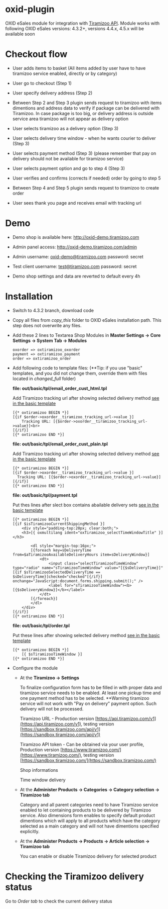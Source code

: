 oxid-plugin
===============

OXID eSales module for integration with [Tiramizoo API](http://dev.tiramizoo.com/).
Module works with following OXID eSales versions: 4.3.2+, versions 4.4.x, 4.5.x will be available soon

# Checkout flow #

*   User adds items to basket (All items added by user have to have tiramizoo service enabled, directly or by category)

*   User go to checkout (Step 1)

*   User specify delivery address (Step 2)

*   Between Step 2 and Step 3 plugin sends request to tiramizoo with items dimentions and address data to verify if package can be delivered with Tiramizoo. In case package is too big, or delivery address is outside service area tiramizoo will not appear as delivery option

*   User selects tiramizoo as a delivery option (Step 3)

*   User selects delivery time window - when he wants courier to deliver (Step 3)

*   User selects payment method (Step 3) (please remember that pay on delivery should not be available for tiramizoo service)

*   User selects payment option and go to step 4 (Step 3)

*   User verifies and confirms (corrects if needed) order by going to step 5

*   Between Step 4 and Step 5 plugin sends request to tiramizoo to create order

*   User sees thank you page and receives email with tracking url


# Demo #

*   Demo shop is available here: http://oxid-demo.tiramizoo.com

*   Admin panel access: http://oxid-demo.tiramizoo.com/admin

*   Admin username: oxid-demo@tiramizoo.com password: secret

*   Test client username: test@tiramizoo.com password: secret

*   Demo shop settings and data are reverted to default every 4h


# Installation #

*	Switch to 4.3.2 branch, download code

*   Copy all files from *copy_this* folder to OXID eSales installation path. This step does not overwrite any files.

*   Add these 2 lines to Textarea Shop Modules in **Master Settings -> Core Settings -> System Tab -> Modules**

    ```
    oxorder => oxtiramizoo_oxorder
    payment => oxtiramizoo_payment
    order => oxtiramizoo_order
    ```

*   Add following code to template files: (**Tip: if you use "basic" templates, and you did not change them, override them with files located in *changed_full* folder)

    **file: out/basic/tpl/email_order_cust_html.tpl**

    Add Tiramizoo tracking url after showing selected delivery method [see in the basic template](https://github.com/tiramizoo/oxid-plugin/blob/4.3.2/changed_full/out/basic/tpl/email_order_cust_html.tpl#L360)

    ```
    [{* oxtiramizoo BEGIN *}]
    [{if $order->oxorder__tiramizoo_tracking_url->value }]
        Tracking URL: [{$order->oxorder__tiramizoo_tracking_url->value}]<br>
    [{/if}]
    [{* oxtiramizoo END *}]
    ```

    **file: out/basic/tpl/email_order_cust_plain.tpl**

    Add Tiramizoo tracking url after showing selected delivery method [see in the basic template](https://github.com/tiramizoo/oxid-plugin/blob/4.3.2/changed_full/out/basic/tpl/email_order_cust_plain.tpl#L123)

    ```
    [{* oxtiramizoo BEGIN *}]    
    [{if $order->oxorder__tiramizoo_tracking_url->value }]
      Tracking URL: [{$order->oxorder__tiramizoo_tracking_url->value}]
    [{/if}]
    [{* oxtiramizoo END *}]    
    ```

    **file: out/basic/tpl/payment.tpl**

    Put thes lines after slect box contains abailable delivery sets [see in the basic template](https://github.com/tiramizoo/oxid-plugin/blob/4.3.2/changed_full/out/basic/tpl/payment.tpl#L38)

    ```
    [{* oxtiramizoo BEGIN *}]
    [{if $isTiramizooCurrentShippingMethod }]
        <div style="padding-top:20px; clear:both;">
        <h3>[{ oxmultilang ident="oxTiramizoo_selectTimeWindowTitle" }]</h3>

            <dl style="margin-top:16px;">
            [{foreach key=sDeliveryTime from=$aTiramizooAvailableDeliveryHours item=sDeliveryWindow}]
                <dt>
                    <input class="selectTiramizooTimeWindow" type="radio" name="sTiramizooTimeWindow" value="[{$sDeliveryTime}]" [{if $sTiramizooSelectedDeliveryTime == $sDeliveryTime}]checked="checked"[{/if}] onchange="JavaScript:document.forms.shipping.submit();" />
                    <label for="sTiramizooTimeWindow"><b>[{$sDeliveryWindow}]</b></label>
                </dt>
            [{/foreach}]
            </dl>
        </div>
    [{/if}]
    [{* oxtiramizoo END *}]

    ```

    **file: out/basic/tpl/order.tpl**
    
    Put these lines after showing selected delivery method
    [see in the basic template](https://github.com/tiramizoo/oxid-plugin/blob/4.3.2/changed_full/out/basic/tpl/order.tpl#L480)

    ```
    [{* oxtiramizoo BEGIN *}]
        [{ $sTiramizooTimeWindow }]
    [{* oxtiramizoo END *}]
    ```



*   Configure the module
    -   At the **Tiramizoo -> Settings**

        To finalize configuration form has to be filled in with proper data and tiramizoo service needs to be enabled. At least one pickup time and one payment method has to be selected. **Warning tiramizoo service will not work with "Pay on delivery" payment option. Such delivery will not be processed.

        Tiramizoo URL - Production version [https://api.tiramizoo.com/v1](https://api.tiramizoo.com/v1), testing version [https://sandbox.tiramizoo.com/api/v1](https://sandbox.tiramizoo.com/api/v1)

        Tiramizoo API token - Can be obtained via your user profile, Production version [https://www.tiramizoo.com/](https://www.tiramizoo.com/), testing version [https://sandbox.tiramizoo.com/](https://sandbox.tiramizoo.com/)

        Shop informations

        Time window delivery

    -   At the **Administer Products -> Categories -> Category selection -> Tiramizoo tab**

        Category and all parent categories need to have Tiramizoo service enabled to let containing products to be delivered by Tiramizoo service. Also dimensions form enables to specify default product dimentions which will apply to all products which have the category selected as a main category and will not have dimentions specified explicitly.

    -   At the **Administer Products -> Products -> Article selection -> Tiramizoo tab**

        You can enable or disable Tiramizoo delivery for selected product

# Checking the Tiramizoo delivery status #

Go to *Order tab* to check the current delivery status